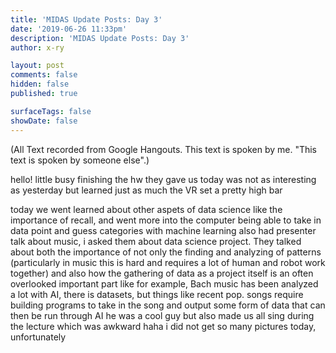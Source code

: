 ```yaml
---
title: 'MIDAS Update Posts: Day 3'
date: '2019-06-26 11:33pm'
description: 'MIDAS Update Posts: Day 3'
author: x-ry	

layout: post
comments: false
hidden: false
published: true

surfaceTags: false
showDate: false
---
```


(All Text recorded from Google Hangouts. This text is spoken by me. "This text is spoken by someone else".)

hello!
little busy
finishing the hw they gave us
today was not as interesting as yesterday but learned just as much
the VR set a pretty high bar

today we went learned about other aspets of data science like the importance of recall, and went more into the computer being able to take in data point and guess categories with machine learning
also had presenter talk about music, i asked them about data science project. They talked about both the importance of not only the finding and analyzing of patterns (particularly in music this is hard and requires a lot of human and robot work together) and also how the gathering of data as a project itself is an often overlooked important part
like for example, Bach music has been analyzed a lot with AI, there is datasets, but things like recent pop. songs require building programs to take in the song and output some form of data that can then be run through AI
he was a cool guy but also made us all sing during the lecture which was awkward haha
i did not get so many pictures today, unfortunately
